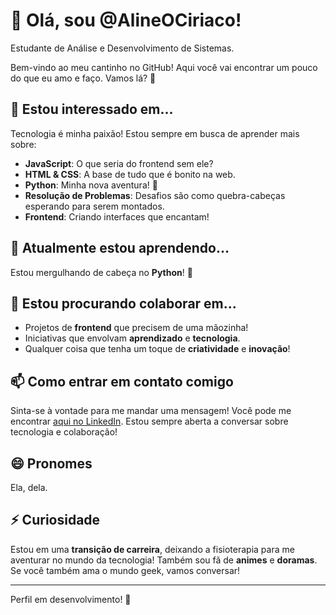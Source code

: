 # 👋 Olá, sou @AlineOCiriaco!
Estudante de Análise e Desenvolvimento de Sistemas.

Bem-vindo ao meu cantinho no GitHub! Aqui você vai encontrar um pouco do que eu amo e faço. Vamos lá? 🚀

## 👀 Estou interessado em...

Tecnologia é minha paixão! Estou sempre em busca de aprender mais sobre:

- **JavaScript**: O que seria do frontend sem ele?
- **HTML & CSS**: A base de tudo que é bonito na web.
- **Python**: Minha nova aventura! 🌱
- **Resolução de Problemas**: Desafios são como quebra-cabeças esperando para serem montados.
- **Frontend**: Criando interfaces que encantam!

## 🌱 Atualmente estou aprendendo...

Estou mergulhando de cabeça no **Python**! 🐍

## 💞️ Estou procurando colaborar em...

- Projetos de **frontend** que precisem de uma mãozinha!
- Iniciativas que envolvam **aprendizado** e **tecnologia**.
- Qualquer coisa que tenha um toque de **criatividade** e **inovação**!

## 📫 Como entrar em contato comigo

Sinta-se à vontade para me mandar uma mensagem! Você pode me encontrar [aqui no LinkedIn](https://www.linkedin.com/in/aline-ciriaco/). Estou sempre aberta a conversar sobre tecnologia e colaboração!

## 😄 Pronomes

Ela, dela.

## ⚡ Curiosidade

Estou em uma **transição de carreira**, deixando a fisioterapia para me aventurar no mundo da tecnologia! Também sou fã de **animes** e **doramas**. Se você também ama o mundo geek, vamos conversar!

---

Perfil em desenvolvimento! 🌟
